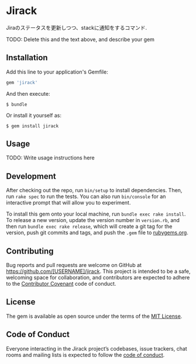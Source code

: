 # Jirack

Jiraのステータスを更新しつつ、stackに通知をするコマンド.

TODO: Delete this and the text above, and describe your gem

## Installation

Add this line to your application's Gemfile:

```ruby
gem 'jirack'
```

And then execute:

    $ bundle

Or install it yourself as:

    $ gem install jirack

## Usage

TODO: Write usage instructions here

## Development

After checking out the repo, run `bin/setup` to install dependencies. Then, run `rake spec` to run the tests. You can also run `bin/console` for an interactive prompt that will allow you to experiment.

To install this gem onto your local machine, run `bundle exec rake install`. To release a new version, update the version number in `version.rb`, and then run `bundle exec rake release`, which will create a git tag for the version, push git commits and tags, and push the `.gem` file to [rubygems.org](https://rubygems.org).

## Contributing

Bug reports and pull requests are welcome on GitHub at https://github.com/[USERNAME]/jirack. This project is intended to be a safe, welcoming space for collaboration, and contributors are expected to adhere to the [Contributor Covenant](http://contributor-covenant.org) code of conduct.

## License

The gem is available as open source under the terms of the [MIT License](https://opensource.org/licenses/MIT).

## Code of Conduct

Everyone interacting in the Jirack project’s codebases, issue trackers, chat rooms and mailing lists is expected to follow the [code of conduct](https://github.com/[USERNAME]/jirack/blob/master/CODE_OF_CONDUCT.md).
